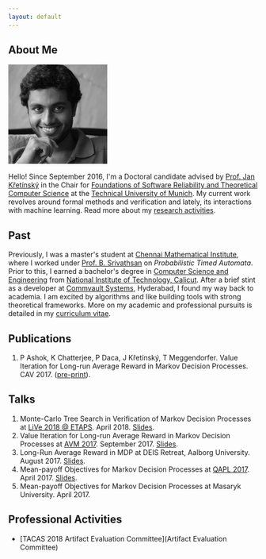 ```yaml
---
layout: default
---
```


## About Me

<img class="profile-picture" src="s200_pranav.ashok.jpg">

Hello! Since September 2016, I'm a Doctoral candidate advised by 
[Prof. Jan K&#345;et&iacute;nsk&yacute;](https://www7.in.tum.de/~kretinsk/) in the Chair for [Foundations of Software Reliability and Theoretical Computer Science](https://www7.in.tum.de/home/index.php) at the [Technical University of Munich](http://www.in.tum.de). My current work revolves around formal methods and verification and lately, its interactions with machine learning. Read more about my [research activities](https://scholar.google.com/citations?user=QHIE7i0AAAAJ).

## Past

Previously, I was a master's student at [Chennai Mathematical Institute](http://www.cmi.ac.in), where I worked under [Prof. B. Srivathsan](http://www.cmi.ac.in/~sri) on _Probabilistic Timed Automata_. Prior to this, I earned a bachelor's degree in [Computer Science and Engineering](http://cse.nitc.ac.in/) from [National Institute of Technology, Calicut](http://www.nitc.ac.in). After a brief stint as a developer at [Commvault Systems](http://www.commvault.com), Hyderabad, I found my way back to academia. I am excited by algorithms and like building tools with strong theoretical frameworks. More on my academic and professional pursuits is detailed in my
[curriculum vitae](PranavAshokCV.pdf).

## Publications

1. P Ashok, K Chatterjee, P Daca, J Křetínský, T Meggendorfer. Value Iteration for Long-run Average Reward in Markov Decision Processes. CAV 2017. ([pre-print](https://arxiv.org/abs/1705.02326)).

## Talks

1. Monte-Carlo Tree Search in Verification of Markov Decision Processes at [LiVe 2018 @ ETAPS](https://www7.in.tum.de/~kretinsk/LiVe2018.html). April 2018. [Slides](LiVe-20-April-2018.pdf).
2. Value Iteration for Long-run Average Reward in Markov Decision Processes at [AVM 2017](http://avm2017.inf.mit.bme.hu/). September 2017. [Slides](AVM-19-September-2017.pdf).
3. Long-Run Average Reward in MDP at DEIS Retreat, Aalborg University. August 2017. [Slides](DEIS-Retreat-Aalborg-9-Aug-2017.pdf).
4. Mean-payoff Objectives for Markov Decision Processes at [QAPL 2017](http://qapl17.doc.ic.ac.uk/). April 2017. [Slides](QAPL-23-April-2017.pdf).
5. Mean-payoff Objectives for Markov Decision Processes at Masaryk University. April 2017.

## Professional Activities

* [TACAS 2018 Artifact Evaluation Committee](Artifact Evaluation Committee)
